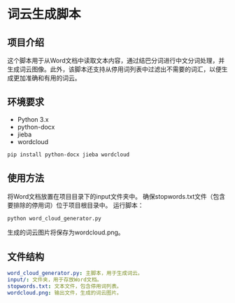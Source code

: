 # 词云生成脚本

## 项目介绍
这个脚本用于从Word文档中读取文本内容，通过结巴分词进行中文分词处理，并生成词云图像。此外，该脚本还支持从停用词列表中过滤出不需要的词汇，以便生成更加准确和有用的词云。

## 环境要求
- Python 3.x
- python-docx
- jieba
- wordcloud
```bash
pip install python-docx jieba wordcloud
```

## 使用方法
将Word文档放置在项目目录下的input文件夹中。
确保stopwords.txt文件（包含要排除的停用词）位于项目根目录中。
运行脚本：
```bash
python word_cloud_generator.py
```
生成的词云图片将保存为wordcloud.png。

## 文件结构
```yaml
word_cloud_generator.py: 主脚本，用于生成词云。
input/: 文件夹，用于存放Word文档。
stopwords.txt: 文本文件，包含停用词列表。
wordcloud.png: 输出文件，生成的词云图片。
```
